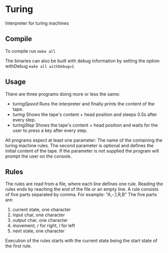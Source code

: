 Turing
======

Interpreter for turing machines

Compile 
-------
To compile run `make all`

The binaries can also be built with debug information by setting the option withDebug `make all withDebug=1`

Usage
-----
There are three programs doing more or less the same:

+ *turingSpeed* Runs the interpreter and finally prints the content of the tape.
+ *turing* Shows the tape's content + head position and sleeps 0.5s after every step.
+ *turingStep* Shows the tape's content + head position and waits for the user to press a key after every step.

All programs expect at least one parameter: The name of the containing the turing machine rules.
The second parameter is optional and defines the initial content of the tape. If the parameter is not supplied the program will prompt the user on the console.

Rules
-----
The rules are read from a file, where each line defines one rule. Reading the rules ends by reaching the end of the file or an empty line.
A rule consists of five parts separated by comma. For example: "A,-,1,R,B"
The five parts are:

1. current state, one character
2. input char, one character
3. output char, one character
4. movement, *r* for right, *l* for left
5. next state, one character

Execution of the rules starts with the current state being the start state of the first rule.